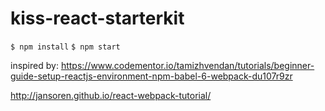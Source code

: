 # kiss-react-starterkit

`$ npm install`
`$ npm start`


inspired by:
https://www.codementor.io/tamizhvendan/tutorials/beginner-guide-setup-reactjs-environment-npm-babel-6-webpack-du107r9zr

http://jansoren.github.io/react-webpack-tutorial/


